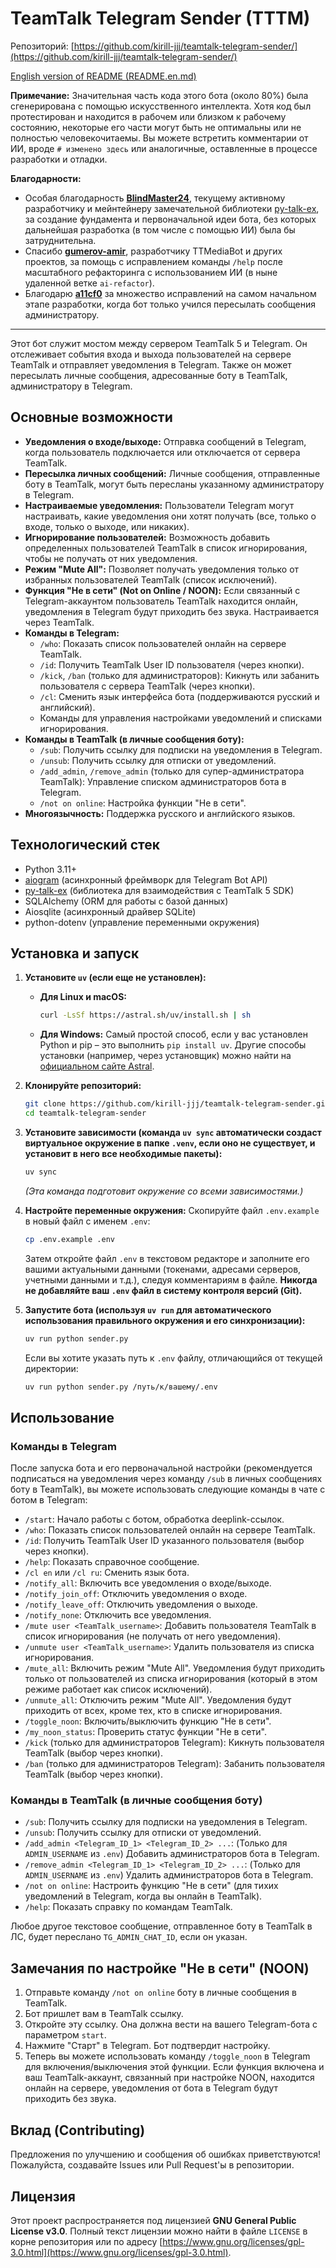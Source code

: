 # TeamTalk Telegram Sender (TTTM)

Репозиторий: [https://github.com/kirill-jjj/teamtalk-telegram-sender/](https://github.com/kirill-jjj/teamtalk-telegram-sender/)

[English version of README (README.en.md)](README.en.md) 

**Примечание:** Значительная часть кода этого бота (около 80%) была сгенерирована с помощью искусственного интеллекта. Хотя код был протестирован и находится в рабочем или близком к рабочему состоянию, некоторые его части могут быть не оптимальны или не полностью человекочитаемы. Вы можете встретить комментарии от ИИ, вроде `# изменено здесь` или аналогичные, оставленные в процессе разработки и отладки.

**Благодарности:**

*   Особая благодарность **[BlindMaster24](https://github.com/BlindMaster24)**, текущему активному разработчику и мейнтейнеру замечательной библиотеки [py-talk-ex](https://github.com/BlindMaster24/pytalk), за создание фундамента и первоначальной идеи бота, без которых дальнейшая разработка (в том числе с помощью ИИ) была бы затруднительна.
*   Спасибо **[gumerov-amir](https://github.com/gumerov-amir)**, разработчику TTMediaBot и других проектов, за помощь с исправлением команды `/help` после масштабного рефакторинга с использованием ИИ (в ныне удаленной ветке `ai-refactor`).
*   Благодарю **[a11cf0](https://github.com/a11cf0)** за множество исправлений на самом начальном этапе разработки, когда бот только учился пересылать сообщения администратору.

---

Этот бот служит мостом между сервером TeamTalk 5 и Telegram. Он отслеживает события входа и выхода пользователей на сервере TeamTalk и отправляет уведомления в Telegram. Также он может пересылать личные сообщения, адресованные боту в TeamTalk, администратору в Telegram.

## Основные возможности

*   **Уведомления о входе/выходе:** Отправка сообщений в Telegram, когда пользователь подключается или отключается от сервера TeamTalk.
*   **Пересылка личных сообщений:** Личные сообщения, отправленные боту в TeamTalk, могут быть пересланы указанному администратору в Telegram.
*   **Настраиваемые уведомления:** Пользователи Telegram могут настраивать, какие уведомления они хотят получать (все, только о входе, только о выходе, или никаких).
*   **Игнорирование пользователей:** Возможность добавить определенных пользователей TeamTalk в список игнорирования, чтобы не получать от них уведомления.
*   **Режим "Mute All":** Позволяет получать уведомления только от избранных пользователей TeamTalk (список исключений).
*   **Функция "Не в сети" (Not on Online / NOON):** Если связанный с Telegram-аккаунтом пользователь TeamTalk находится онлайн, уведомления в Telegram будут приходить без звука. Настраивается через TeamTalk.
*   **Команды в Telegram:**
    *   `/who`: Показать список пользователей онлайн на сервере TeamTalk.
    *   `/id`: Получить TeamTalk User ID пользователя (через кнопки).
    *   `/kick`, `/ban` (только для администраторов): Кикнуть или забанить пользователя с сервера TeamTalk (через кнопки).
    *   `/cl`: Сменить язык интерфейса бота (поддерживаются русский и английский).
    *   Команды для управления настройками уведомлений и списками игнорирования.
*   **Команды в TeamTalk (в личные сообщения боту):**
    *   `/sub`: Получить ссылку для подписки на уведомления в Telegram.
    *   `/unsub`: Получить ссылку для отписки от уведомлений.
    *   `/add_admin`, `/remove_admin` (только для супер-администратора TeamTalk): Управление списком администраторов бота в Telegram.
    *   `/not on online`: Настройка функции "Не в сети".
*   **Многоязычность:** Поддержка русского и английского языков.

## Технологический стек

*   Python 3.11+
*   [aiogram](https://github.com/aiogram/aiogram) (асинхронный фреймворк для Telegram Bot API)
*   [py-talk-ex](https://github.com/BlindMaster24/pytalk) (библиотека для взаимодействия с TeamTalk 5 SDK)
*   SQLAlchemy (ORM для работы с базой данных)
*   Aiosqlite (асинхронный драйвер SQLite)
*   python-dotenv (управление переменными окружения)

## Установка и запуск

1.  **Установите `uv` (если еще не установлен):**
    *   **Для Linux и macOS:**
        ```bash
        curl -LsSf https://astral.sh/uv/install.sh | sh
        ```
    *   **Для Windows:** Самый простой способ, если у вас установлен Python и pip – это выполнить `pip install uv`. Другие способы установки (например, через установщик) можно найти на [официальном сайте Astral](https://astral.sh/uv#installation).

2.  **Клонируйте репозиторий:**
    ```bash
    git clone https://github.com/kirill-jjj/teamtalk-telegram-sender.git
    cd teamtalk-telegram-sender
    ```

3.  **Установите зависимости (команда `uv sync` автоматически создаст виртуальное окружение в папке `.venv`, если оно не существует, и установит в него все необходимые пакеты):**
    ```bash
    uv sync
    ```
    *(Эта команда подготовит окружение со всеми зависимостями.)*

4.  **Настройте переменные окружения:**
    Скопируйте файл `.env.example` в новый файл с именем `.env`:
    ```bash
    cp .env.example .env
    ```
    Затем откройте файл `.env` в текстовом редакторе и заполните его вашими актуальными данными (токенами, адресами серверов, учетными данными и т.д.), следуя комментариям в файле. **Никогда не добавляйте ваш `.env` файл в систему контроля версий (Git).**

5.  **Запустите бота (используя `uv run` для автоматического использования правильного окружения и его синхронизации):**
    ```bash
    uv run python sender.py
    ```
    Если вы хотите указать путь к `.env` файлу, отличающийся от текущей директории:
    ```bash
    uv run python sender.py /путь/к/вашему/.env
    ```

## Использование

### Команды в Telegram

После запуска бота и его первоначальной настройки (рекомендуется подписаться на уведомления через команду `/sub` в личных сообщениях боту в TeamTalk), вы можете использовать следующие команды в чате с ботом в Telegram:

*   `/start`: Начало работы с ботом, обработка deeplink-ссылок.
*   `/who`: Показать список пользователей онлайн на сервере TeamTalk.
*   `/id`: Получить TeamTalk User ID указанного пользователя (выбор через кнопки).
*   `/help`: Показать справочное сообщение.
*   `/cl en` или `/cl ru`: Сменить язык бота.
*   `/notify_all`: Включить все уведомления о входе/выходе.
*   `/notify_join_off`: Отключить уведомления о входе.
*   `/notify_leave_off`: Отключить уведомления о выходе.
*   `/notify_none`: Отключить все уведомления.
*   `/mute user <TeamTalk_username>`: Добавить пользователя TeamTalk в список игнорирования (не получать от него уведомления).
*   `/unmute user <TeamTalk_username>`: Удалить пользователя из списка игнорирования.
*   `/mute_all`: Включить режим "Mute All". Уведомления будут приходить только от пользователей из списка игнорирования (который в этом режиме работает как список исключений).
*   `/unmute_all`: Отключить режим "Mute All". Уведомления будут приходить от всех, кроме тех, кто в списке игнорирования.
*   `/toggle_noon`: Включить/выключить функцию "Не в сети".
*   `/my_noon_status`: Проверить статус функции "Не в сети".
*   `/kick` (только для администраторов Telegram): Кикнуть пользователя TeamTalk (выбор через кнопки).
*   `/ban` (только для администраторов Telegram): Забанить пользователя TeamTalk (выбор через кнопки).

### Команды в TeamTalk (в личные сообщения боту)

*   `/sub`: Получить ссылку для подписки на уведомления в Telegram.
*   `/unsub`: Получить ссылку для отписки от уведомлений.
*   `/add_admin <Telegram_ID_1> <Telegram_ID_2> ...`: (Только для `ADMIN_USERNAME` из `.env`) Добавить администраторов бота в Telegram.
*   `/remove_admin <Telegram_ID_1> <Telegram_ID_2> ...`: (Только для `ADMIN_USERNAME` из `.env`) Удалить администраторов бота в Telegram.
*   `/not on online`: Настроить функцию "Не в сети" (для тихих уведомлений в Telegram, когда вы онлайн в TeamTalk).
*   `/help`: Показать справку по командам TeamTalk.

Любое другое текстовое сообщение, отправленное боту в TeamTalk в ЛС, будет переслано `TG_ADMIN_CHAT_ID`, если он указан.

## Замечания по настройке "Не в сети" (NOON)

1.  Отправьте команду `/not on online` боту в личные сообщения в TeamTalk.
2.  Бот пришлет вам в TeamTalk ссылку.
3.  Откройте эту ссылку. Она должна вести на вашего Telegram-бота с параметром `start`.
4.  Нажмите "Старт" в Telegram. Бот подтвердит настройку.
5.  Теперь вы можете использовать команду `/toggle_noon` в Telegram для включения/выключения этой функции. Если функция включена и ваш TeamTalk-аккаунт, связанный при настройке NOON, находится онлайн на сервере, уведомления от бота в Telegram будут приходить без звука.

## Вклад (Contributing)

Предложения по улучшению и сообщения об ошибках приветствуются! Пожалуйста, создавайте Issues или Pull Request'ы в репозитории.

## Лицензия

Этот проект распространяется под лицензией **GNU General Public License v3.0**.
Полный текст лицензии можно найти в файле `LICENSE` в корне репозитория или по адресу [https://www.gnu.org/licenses/gpl-3.0.html](https://www.gnu.org/licenses/gpl-3.0.html).